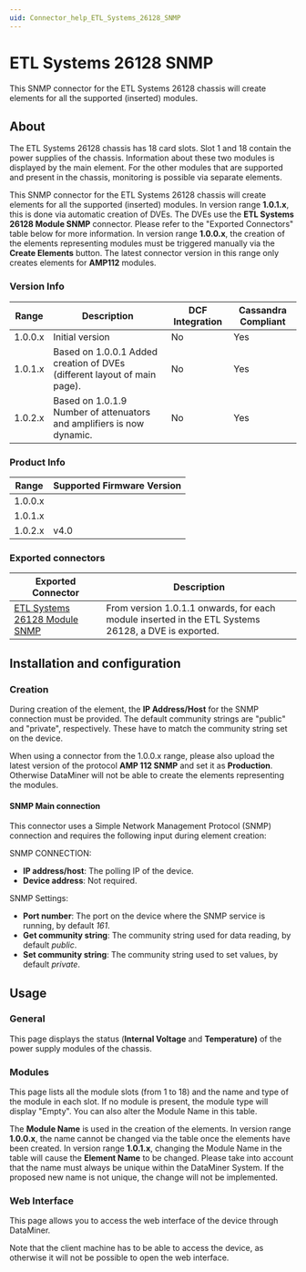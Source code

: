 ```yaml
---
uid: Connector_help_ETL_Systems_26128_SNMP
---
```


# ETL Systems 26128 SNMP

This SNMP connector for the ETL Systems 26128 chassis will create elements for all the supported (inserted) modules.

## About

The ETL Systems 26128 chassis has 18 card slots. Slot 1 and 18 contain the power supplies of the chassis. Information about these two modules is displayed by the main element. For the other modules that are supported and present in the chassis, monitoring is possible via separate elements.

This SNMP connector for the ETL Systems 26128 chassis will create elements for all the supported (inserted) modules. In version range **1.0.1.x**, this is done via automatic creation of DVEs. The DVEs use the **ETL Systems 26128 Module SNMP** connector. Please refer to the "Exported Connectors" table below for more information. In version range **1.0.0.x**, the creation of the elements representing modules must be triggered manually via the **Create Elements** button. The latest connector version in this range only creates elements for **AMP112** modules.

### Version Info

| Range     | Description                                                             | DCF Integration     | Cassandra Compliant     |
|------------------|--------------------------------------------------------------------------|---------------------|-------------------------|
| 1.0.0.x          | Initial version                                                          | No                  | Yes                     |
| 1.0.1.x          | Based on 1.0.0.1 Added creation of DVEs (different layout of main page). | No                  | Yes                     |
| 1.0.2.x          | Based on 1.0.1.9 Number of attenuators and amplifiers is now dynamic.    | No                  | Yes                     |

### Product Info

| Range | Supported Firmware Version |
|------------------|-----------------------------|
| 1.0.0.x          |                             |
| 1.0.1.x          |                             |
| 1.0.2.x          | v4.0                        |

### Exported connectors

| **Exported Connector**                                                                      | **Description**                                                                                     |
|--------------------------------------------------------------------------------------------|-----------------------------------------------------------------------------------------------------|
| [ETL Systems 26128 Module SNMP](xref:Connector_help_ETL_Systems_26128_Module_SNMP) | From version 1.0.1.1 onwards, for each module inserted in the ETL Systems 26128, a DVE is exported. |

## Installation and configuration

### Creation

During creation of the element, the **IP Address/Host** for the SNMP connection must be provided. The default community strings are "public" and "private", respectively. These have to match the community string set on the device.

When using a connector from the 1.0.0.x range, please also upload the latest version of the protocol **AMP 112 SNMP** and set it as **Production**. Otherwise DataMiner will not be able to create the elements representing the modules.

#### SNMP Main connection

This connector uses a Simple Network Management Protocol (SNMP) connection and requires the following input during element creation:

SNMP CONNECTION:

- **IP address/host**: The polling IP of the device.
- **Device address**: Not required.

SNMP Settings:

- **Port number**: The port on the device where the SNMP service is running, by default *161*.
- **Get community string**: The community string used for data reading, by default *public*.
- **Set community string**: The community string used to set values, by default *private*.

## Usage

### General

This page displays the status (**Internal Voltage** and **Temperature)** of the power supply modules of the chassis.

### Modules

This page lists all the module slots (from 1 to 18) and the name and type of the module in each slot. If no module is present, the module type will display "Empty". You can also alter the Module Name in this table.

The **Module Name** is used in the creation of the elements. In version range **1.0.0.x**, the name cannot be changed via the table once the elements have been created. In version range **1.0.1.x**, changing the Module Name in the table will cause the **Element Name** to be changed. Please take into account that the name must always be unique within the DataMiner System. If the proposed new name is not unique, the change will not be implemented.

### Web Interface

This page allows you to access the web interface of the device through DataMiner.

Note that the client machine has to be able to access the device, as otherwise it will not be possible to open the web interface.
